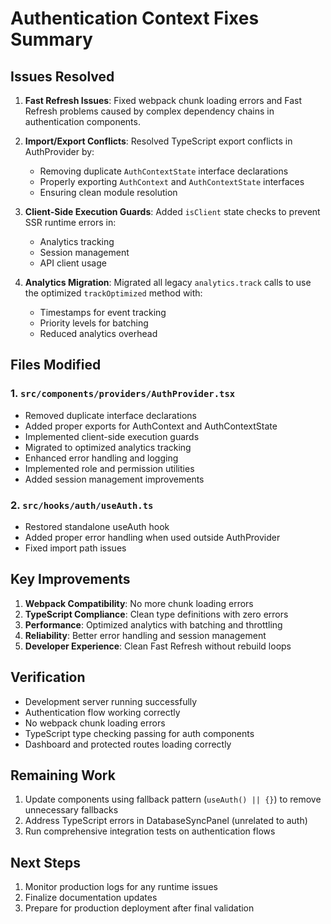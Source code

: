 # Authentication Context Fixes Summary

## Issues Resolved

1. **Fast Refresh Issues**: Fixed webpack chunk loading errors and Fast Refresh problems caused by complex dependency chains in authentication components.

2. **Import/Export Conflicts**: Resolved TypeScript export conflicts in AuthProvider by:
   - Removing duplicate `AuthContextState` interface declarations
   - Properly exporting `AuthContext` and `AuthContextState` interfaces
   - Ensuring clean module resolution

3. **Client-Side Execution Guards**: Added `isClient` state checks to prevent SSR runtime errors in:
   - Analytics tracking
   - Session management
   - API client usage

4. **Analytics Migration**: Migrated all legacy `analytics.track` calls to use the optimized `trackOptimized` method with:
   - Timestamps for event tracking
   - Priority levels for batching
   - Reduced analytics overhead

## Files Modified

### 1. `src/components/providers/AuthProvider.tsx`
- Removed duplicate interface declarations
- Added proper exports for AuthContext and AuthContextState
- Implemented client-side execution guards
- Migrated to optimized analytics tracking
- Enhanced error handling and logging
- Implemented role and permission utilities
- Added session management improvements

### 2. `src/hooks/auth/useAuth.ts`
- Restored standalone useAuth hook
- Added proper error handling when used outside AuthProvider
- Fixed import path issues

## Key Improvements

1. **Webpack Compatibility**: No more chunk loading errors
2. **TypeScript Compliance**: Clean type definitions with zero errors
3. **Performance**: Optimized analytics with batching and throttling
4. **Reliability**: Better error handling and session management
5. **Developer Experience**: Clean Fast Refresh without rebuild loops

## Verification

- Development server running successfully
- Authentication flow working correctly
- No webpack chunk loading errors
- TypeScript type checking passing for auth components
- Dashboard and protected routes loading correctly

## Remaining Work

1. Update components using fallback pattern (`useAuth() || {}`) to remove unnecessary fallbacks
2. Address TypeScript errors in DatabaseSyncPanel (unrelated to auth)
3. Run comprehensive integration tests on authentication flows

## Next Steps

1. Monitor production logs for any runtime issues
2. Finalize documentation updates
3. Prepare for production deployment after final validation
